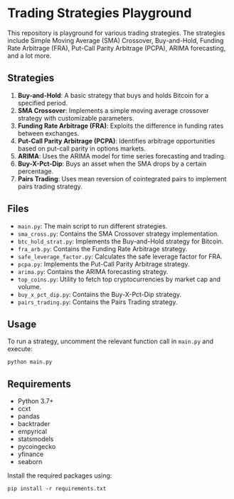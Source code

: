 # Trading Strategies Playground

This repository is playground for various trading strategies. The strategies include Simple Moving Average (SMA) Crossover, Buy-and-Hold, Funding Rate Arbitrage (FRA), Put-Call Parity Arbitrage (PCPA), ARIMA forecasting, and a lot more.

## Strategies

1. **Buy-and-Hold**: A basic strategy that buys and holds Bitcoin for a specified period.
2. **SMA Crossover**: Implements a simple moving average crossover strategy with customizable parameters.
3. **Funding Rate Arbitrage (FRA)**: Exploits the difference in funding rates between exchanges.
4. **Put-Call Parity Arbitrage (PCPA)**: Identifies arbitrage opportunities based on put-call parity in options markets.
5. **ARIMA**: Uses the ARIMA model for time series forecasting and trading.
6. **Buy-X-Pct-Dip**: Buys an asset when the SMA drops by a certain percentage.
7. **Pairs Trading**: Uses mean reversion of cointegrated pairs to implement pairs trading strategy.

## Files

- `main.py`: The main script to run different strategies.
- `sma_cross.py`: Contains the SMA Crossover strategy implementation.
- `btc_hold_strat.py`: Implements the Buy-and-Hold strategy for Bitcoin.
- `fra_arb.py`: Contains the Funding Rate Arbitrage strategy.
- `safe_leverage_factor.py`: Calculates the safe leverage factor for FRA.
- `pcpa.py`: Implements the Put-Call Parity Arbitrage strategy.
- `arima.py`: Contains the ARIMA forecasting strategy.
- `top_coins.py`: Utility to fetch top cryptocurrencies by market cap and volume.
- `buy_x_pct_dip.py`: Contains the Buy-X-Pct-Dip strategy.
- `pairs_trading.py`: Contains the Pairs Trading strategy.

## Usage

To run a strategy, uncomment the relevant function call in `main.py` and execute:

```
python main.py
```

## Requirements

- Python 3.7+
- ccxt
- pandas
- backtrader
- empyrical
- statsmodels
- pycoingecko
- yfinance
- seaborn

Install the required packages using:

```
pip install -r requirements.txt
```